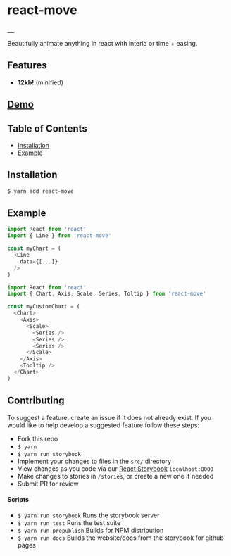 <!-- <div align="center">
  <a href="https://github.com/tannerlinsley/react-move" target="\_parent">
    <img src="https://github.com/tannerlinsley/tannerlinsley/raw/master/media/banner.png" alt="React Table Logo" style="width:550px;"/>
  </a>
  <br />
  <br />
</div> -->

# react-move

<a href="https://travis-ci.org/tannerlinsley/react-move" target="\_parent">
  <img alt="" src="https://travis-ci.org/tannerlinsley/react-move.svg?branch=master" />
</a>
<a href="https://npmjs.com/package/react-move" target="\_parent">
  <img alt="" src="https://img.shields.io/npm/dm/react-move.svg" />
</a>
<a href="https://react-chat-signup.herokuapp.com/" target="\_parent">
  <img alt="" src="https://img.shields.io/badge/slack-react--chat-blue.svg" />
</a>
<a href="https://github.com/tannerlinsley/react-move" target="\_parent">
  <img alt="" src="https://img.shields.io/github/stars/tannerlinsley/react-move.svg?style=social&label=Star" />
</a>
<a href="https://twitter.com/tannerlinsley" target="\_parent">
  <img alt="" src="https://img.shields.io/twitter/follow/tannerlinsley.svg?style=social&label=Follow" />
</a>

Beautifully animate anything in react with interia or time + easing.

## Features

- **12kb!** (minified)

## [Demo](https://github.com/react-move.js.org/?selectedKind=2.%20Demos&selectedStory=Kitchen%20Sink&full=0&down=0&left=1&panelRight=0&downPanel=kadirahq%2Fstorybook-addon-actions%2Factions-panel)

## Table of Contents
- [Installation](#installation)
- [Example](#example)

## Installation
```bash
$ yarn add react-move
```

## Example
```javascript
import React from 'react'
import { Line } from 'react-move'

const myChart = (
  <Line
    data={[...]}
  />
)
```

```javascript
import React from 'react'
import { Chart, Axis, Scale, Series, Toltip } from 'react-move'

const myCustomChart = (
  <Chart>
    <Axis>
      <Scale>
        <Series />
        <Series />
        <Series />
      </Scale>
    </Axis>
    <Tooltip />
  </Chart>
)
```

## Contributing
To suggest a feature, create an issue if it does not already exist.
If you would like to help develop a suggested feature follow these steps:

- Fork this repo
- `$ yarn`
- `$ yarn run storybook`
- Implement your changes to files in the `src/` directory
- View changes as you code via our <a href="https://github.com/storybooks/react-storybook" target="\_parent">React Storybook</a> `localhost:8000`
- Make changes to stories in `/stories`, or create a new one if needed
- Submit PR for review

#### Scripts

- `$ yarn run storybook` Runs the storybook server
- `$ yarn run test` Runs the test suite
- `$ yarn run prepublish` Builds for NPM distribution
- `$ yarn run docs` Builds the website/docs from the storybook for github pages

<!-- ## Used By

<a href='https://nozzle.io' target="\_parent">
  <img src='https://nozzle.io/img/logo-blue.png' alt='Nozzle Logo' style='width:300px;'/>
</a> -->
